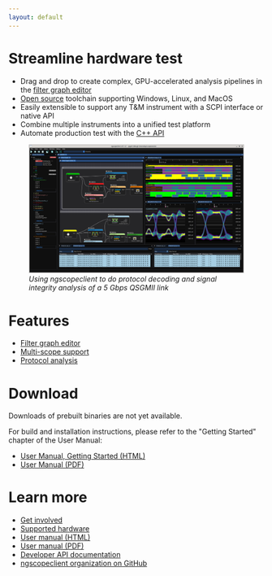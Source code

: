 ```yaml
---
layout: default
---
```


# Streamline hardware test

* Drag and drop to create complex, GPU-accelerated analysis pipelines in the [filter graph editor](/grapheditor)
* [Open source](https://www.github.com/ngscopeclient/scopehal-apps) toolchain supporting Windows, Linux, and MacOS
* Easily extensible to support any T&M instrument with a SCPI interface or native API
* Combine multiple instruments into a unified test platform
* Automate production test with the [C++ API](/devdocs)

<figure>
<img src="images/ngscopeclient-intro.png" alt="Filter graph example screenshot"/>
<figcaption style='font-style:italic'>Using ngscopeclient to do protocol decoding and signal integrity analysis of a 5 Gbps QSGMII link</figcaption>
</figure>

# Features

* [Filter graph editor](/grapheditor)
* [Multi-scope support](/multiscope)
* [Protocol analysis](/protocol-analysis)

# Download

Downloads of prebuilt binaries are not yet available.

For build and installation instructions, please refer to the "Getting Started" chapter of the User Manual:

* [User Manual, Getting Started (HTML)](/manual/GettingStarted.html)
* [User Manual (PDF)](/downloads/ngscopeclient-manual.pdf)

# Learn more

* [Get involved](/getinvolved)
* [Supported hardware](/hardware)
* [User manual (HTML)](/manual/contentsname.html)
* [User manual (PDF)](/downloads/ngscopeclient-manual.pdf)
* [Developer API documentation](/devdocs)
* [ngscopeclient organization on GitHub](https://github.com/ngscopeclient)
